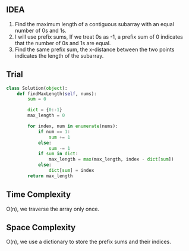 

## IDEA


1. Find the maximum length of a contiguous subarray with an equal number of 0s and 1s.
2. I will use prefix sums, If we treat 0s as -1, a prefix sum of 0 indicates that the number of 0s and 1s are equal.
3. Find the same prefix sum, the x-distance between the two points indicates the length of the subarray.


## Trial

```python
class Solution(object):
    def findMaxLength(self, nums):
        sum = 0

        dict = {0:-1}
        max_length = 0

        for index, num in enumerate(nums):
            if num == 1:
                sum += 1
            else:
                sum -= 1
            if sum in dict:
                max_length = max(max_length, index - dict[sum])
            else:
                dict[sum] = index
        return max_length
```



## Time Complexity 
O(n), we traverse the array only once.


## Space Complexity
O(n), we use a dictionary to store the prefix sums and their indices.




